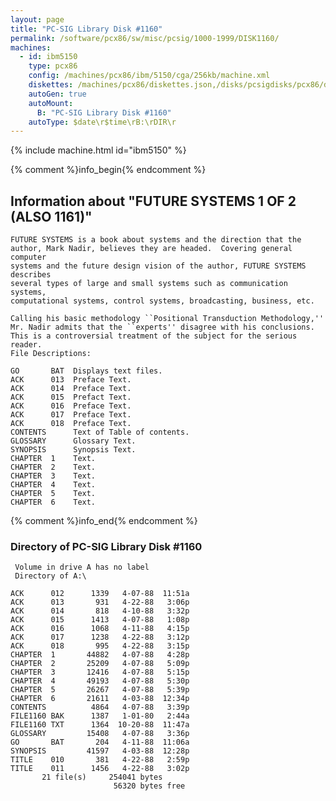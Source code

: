 ```yaml
---
layout: page
title: "PC-SIG Library Disk #1160"
permalink: /software/pcx86/sw/misc/pcsig/1000-1999/DISK1160/
machines:
  - id: ibm5150
    type: pcx86
    config: /machines/pcx86/ibm/5150/cga/256kb/machine.xml
    diskettes: /machines/pcx86/diskettes.json,/disks/pcsigdisks/pcx86/diskettes.json
    autoGen: true
    autoMount:
      B: "PC-SIG Library Disk #1160"
    autoType: $date\r$time\rB:\rDIR\r
---
```


{% include machine.html id="ibm5150" %}

{% comment %}info_begin{% endcomment %}

## Information about "FUTURE SYSTEMS 1 OF 2 (ALSO 1161)"

    FUTURE SYSTEMS is a book about systems and the direction that the
    author, Mark Nadir, believes they are headed.  Covering general computer
    systems and the future design vision of the author, FUTURE SYSTEMS
    describes
    several types of large and small systems such as communication systems,
    computational systems, control systems, broadcasting, business, etc.
    
    Calling his basic methodology ``Positional Transduction Methodology,''
    Mr. Nadir admits that the ``experts'' disagree with his conclusions.
    This is a controversial treatment of the subject for the serious reader.
    File Descriptions:
    
    GO       BAT  Displays text files.
    ACK      013  Preface Text.
    ACK      014  Preface Text.
    ACK      015  Prefact Text.
    ACK      016  Preface Text.
    ACK      017  Preface Text.
    ACK      018  Preface Text.
    CONTENTS      Text of Table of contents.
    GLOSSARY      Glossary Text.
    SYNOPSIS      Synopsis Text.
    CHAPTER  1    Text.
    CHAPTER  2    Text.
    CHAPTER  3    Text.
    CHAPTER  4    Text.
    CHAPTER  5    Text.
    CHAPTER  6    Text.
{% comment %}info_end{% endcomment %}


### Directory of PC-SIG Library Disk #1160

     Volume in drive A has no label
     Directory of A:\

    ACK      012      1339   4-07-88  11:51a
    ACK      013       931   4-22-88   3:06p
    ACK      014       818   4-10-88   3:32p
    ACK      015      1413   4-07-88   1:08p
    ACK      016      1068   4-11-88   4:15p
    ACK      017      1238   4-22-88   3:12p
    ACK      018       995   4-22-88   3:15p
    CHAPTER  1       44882   4-07-88   4:28p
    CHAPTER  2       25209   4-07-88   5:09p
    CHAPTER  3       12416   4-07-88   5:15p
    CHAPTER  4       49193   4-07-88   5:30p
    CHAPTER  5       26267   4-07-88   5:39p
    CHAPTER  6       21611   4-03-88  12:34p
    CONTENTS          4864   4-07-88   3:39p
    FILE1160 BAK      1387   1-01-80   2:44a
    FILE1160 TXT      1364  10-20-88  11:47a
    GLOSSARY         15408   4-07-88   3:36p
    GO       BAT       204   4-11-88  11:06a
    SYNOPSIS         41597   4-03-88  12:28p
    TITLE    010       381   4-22-88   2:59p
    TITLE    011      1456   4-22-88   3:02p
           21 file(s)     254041 bytes
                           56320 bytes free
